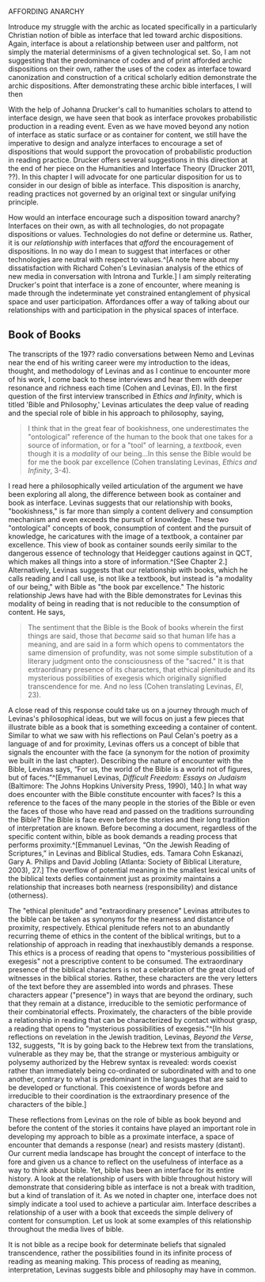 AFFORDING ANARCHY

Introduce my struggle with the archic as located specifically in a particularly Christian notion of bible as interface that led toward archic dispositions. Again, interface is about a relationship between user and paltform, not simply the material determinisms of a given technological set. So, I am not suggesting that the predominance of codex and of print afforded archic dispositions on their own, rather the uses of the codex as interface toward canonization and construction of a critical scholarly edition demonstrate the archic dispositions. After demonstrating these archic bible interfaces, I will then 

With the help of Johanna Drucker's call to humanities scholars to attend to interface design, we have seen that book as interface provokes probabilistic production in a reading event. Even as we have moved beyond any notion of interface as static surface or as container for content, we still have the imperative to design and analyze interfaces to encourage a set of dispositions that would support the provocation of probabilistic production in reading practice. Drucker offers several suggestions in this direction at the end of her piece on the Humanities and Interface Theory (Drucker 2011, ??). In this chapter I will advocate for one particular disposition for us to consider in our design of bible as interface. This disposition is anarchy, reading practices not governed by an original text or singular unifying principle. 

How would an interface encourage such a disposition toward anarchy? Interfaces on their own, as with all technologies, do not propagate dispositions or values. Technologies do not define or determine us. Rather, it is our *relationship with* interfaces that *afford* the encouragement of dispositions. In no way do I mean to suggest that interfaces or other technologies are neutral with respect to values.^[A note here about my dissatisfaction with Richard Cohen's Levinasian analysis of the ethics of new media in conversation with Introna and Turkle.] I am simply reiterating Drucker's point that interface is a zone of encounter, where meaning is made through the indeterminate yet constrained entanglement of physical space and user participation. Affordances offer a way of talking about our relationships with and participation in the physical spaces of interface. 

## Book of Books ##

The transcripts of the 197? radio conversations between Nemo and Levinas near the end of his writing career were my introduction to the ideas, thought, and methodology of Levinas and as I continue to encounter more of his work, I come back to these interviews and hear them with deeper resonance and richness each time (Cohen and Levinas, EI). In the first question of the first interview transcribed in *Ethics and Infinity*, which is titled 'Bible and Philosophy,' Levinas articulates the deep value of reading and the special role of bible in his approach to philosophy, saying,

> I think that in the great fear of bookishness, one underestimates the "ontological" reference of the human to the book that one takes for a source of information, or for a "tool" of learning, a *textbook*, even though it is a *modality* of our being...In this sense the Bible would be for me the book par excellence (Cohen translating Levinas, *Ethics and Infinity*, 3-4).

I read here a philosophically veiled articulation of the argument we have been exploring all along, the difference between book as container and book as interface. Levinas suggests that our relationship with books, "bookishness," is far more than simply a content delivery and consumption mechanism and even exceeds the pursuit of knowledge. These two "ontological" concepts of book, consumption of content and the pursuit of knowledge, he caricatures with the image of a textbook, a container par excellence. This view of book as container sounds eerily similar to the dangerous essence of technology that Heidegger cautions against in QCT, which makes all things into a store of information.^[See Chapter 2.] Alternatively, Levinas suggests that our relationship with books, which he calls reading and I call use, is not like a textbook, but instead is "a modality of our being," with Bible as "the book par excellence." The historic relationship Jews have had with the Bible demonstrates for Levinas this modality of being in reading that is not reducible to the consumption of content. He says, 

> The sentiment that the Bible is the Book of books wherein the first things are said, those that *became* said so that human life has a meaning, and are said in a form which opens to commentators the same dimension of profundity, was not some simple substitution of a literary judgment onto the consciousness of the "sacred." It is that extraordinary presence of its characters, that ethical plenitude and its mysterious possibilities of exegesis which originally signified transcendence for me. And no less (Cohen translating Levinas, *EI*, 23).

A close read of this response could take us on a journey through much of Levinas's philosophical ideas, but we will focus on just a few pieces that illustrate bible as a book that is something exceeding a container of content. Similar to what we saw with his reflections on Paul Celan's poetry as a language of and for proximity, Levinas offers us a concept of bible that signals the encounter with the face (a synonym for the notion of proximity we built in the last chapter). Describing the nature of encounter with the Bible, Levinas says, “For us, the world of the Bible is a world not of figures, but of faces.”^[Emmanuel Levinas, *Difficult Freedom: Essays on Judaism* (Baltimore: The Johns Hopkins University Press, 1990), 140.] In what way does encounter with the Bible constitute encounter with faces? Is this a reference to the faces of the many people in the stories of the Bible or even the faces of those who have read and passed on the traditions surrounding the Bible? The Bible is face even before the stories and their long tradition of interpretation are known. Before becoming a document, regardless of the specific content within, bible as book demands a reading process that performs proximity.^[Emmanuel Levinas, “On the Jewish Reading of Scriptures,” in Levinas and Biblical Studies, eds. Tamara Cohn Eskanazi, Gary A. Philips and David Jobling (Atlanta: Society of Biblical Literature, 2003), 27.] The overflow of potential meaning in the smallest lexical units of the biblical texts defies containment just as proximity maintains a relationship that increases both nearness (responsibility) and distance (otherness).

The "ethical plenitude" and "extraordinary presence" Levinas attributes to the bible can be taken as synonyms for the nearness and distance of proximity, respectively. Ethical plenitude refers not to an abundantly recurring theme of ethics in the content of the biblical writings, but to a relationship of approach in reading that inexhaustibly demands a response. This ethics is a process of reading that opens to "mysterious possibilities of exegesis" not a prescriptive content to be consumed. The extraordinary presence of the biblical characters is not a celebration of the great cloud of witnesses in the biblical stories. Rather, these characters are the very letters of the text before they are assembled into words and phrases. These characters appear ("presence") in ways that are beyond the ordinary, such that they remain at a distance, irreducible to the semiotic performance of their combinatorial effects. Proximately, the characters of the bible provide a relationship in reading that can be characterized by contact without grasp, a reading that opens to "mysterious possibilities of exegesis."^[In his reflections on revelation in the Jewish tradition, Levinas, *Beyond the Verse*, 132, suggests, "It is by going back to the Hebrew text from the translations, vulnerable as they may be, that the strange or mysterious ambiguity or polysemy authorized by the Hebrew syntax is revealed: words coexist rather than immediately being co-ordinated or subordinated with and to one another, contrary to what is predominant in the languages that are said to be developed or functional. This coexistence of words before and irreducible to their coordination is the extraordinary presence of the characters of the bible.] 

These reflections from Levinas on the role of bible as book beyond and before the content of the stories it contains have played an important role in developing my approach to bible as a proximate interface, a space of encounter that demands a response (near) and resists mastery (distant). Our current media landscape has brought the concept of interface to the fore and given us a chance to reflect on the usefulness of interface as a way to think about bible. Yet, bible has been an interface for its entire history. A look at the relationship of users with bible throughout history will demonstrate that considering bible as interface is not a break with tradition, but a kind of translation of it. As we noted in chapter one, interface does not simply indicate a tool used to achieve a particular aim. Interface describes a relationship of a user with a book that exceeds the simple delivery of content for consumption. Let us look at some examples of this relationship throughout the media lives of bible. 


It is not bible as a recipe book for determinate beliefs that signaled transcendence, rather the possibilities found in its infinite process of reading as meaning making. This process of reading as meaning, interpretation, Levinas suggests bible and philosophy may have in common.